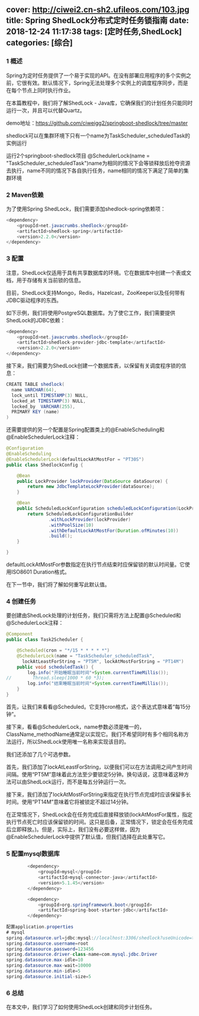 cover: http://ciwei2.cn-sh2.ufileos.com/103.jpg
title: Spring ShedLock分布式定时任务锁指南
date: 2018-12-24 11:17:38
tags: [定时任务,ShedLock]
categories: [综合]
---
### 1 概述
Spring为定时任务提供了一个易于实现的API。在没有部署应用程序的多个实例之前，它很有效。默认情况下，Spring无法处理多个实例上的调度程序同步，而是在每个节点上同时执行作业。

在本篇教程中，我们将了解ShedLock - Java库，它确保我们的计划任务只能同时运行一次，并且可以代替Quartz。

demo地址：https://github.com/ciweigg2/springboot-shedlock/tree/master

shedlock可以在集群环境下只有一个name为TaskScheduler_scheduledTask的实例运行

运行2个springboot-shedlock项目 @SchedulerLock(name = "TaskScheduler_scheduledTask")name为相同的情况下会等锁释放后抢夺资源去执行，name不同的情况下各自执行任务，name相同的情况下满足了简单的集群环境

<!--more-->

### 2 Maven依赖
为了使用Spring ShedLock，我们需要添加shedlock-spring依赖项：

```java
<dependency>
    <groupId>net.javacrumbs.shedlock</groupId>
    <artifactId>shedlock-spring</artifactId>
    <version>2.2.0</version>
</dependency>
```

### 3 配置
注意，ShedLock仅适用于具有共享数据库的环境。它在数据库中创建一个表或文档，用于存储有关当前锁的信息。

目前，ShedLock支持Mongo，Redis，Hazelcast，ZooKeeper以及任何带有JDBC驱动程序的东西。

如下示例，我们将使用PostgreSQL数据库。为了使它工作，我们需要提供ShedLock的JDBC依赖：

```java
<dependency>
    <groupId>net.javacrumbs.shedlock</groupId>
    <artifactId>shedlock-provider-jdbc-template</artifactId>
    <version>2.2.0</version>
</dependency>
```

接下来，我们需要为ShedLock创建一个数据库表，以保留有关调度程序锁的信息：

```java
CREATE TABLE shedlock(
  name VARCHAR(64),
  lock_until TIMESTAMP(3) NULL,
  locked_at TIMESTAMP(3) NULL,
  locked_by  VARCHAR(255),
  PRIMARY KEY (name)
)
```
还需要提供的另一个配置是Spring配置类上的@EnableScheduling和@EnableSchedulerLock注释：

```java
@Configuration
@EnableScheduling
@EnableSchedulerLock(defaultLockAtMostFor = "PT30S")
public class ShedlockConfig {

    @Bean
    public LockProvider lockProvider(DataSource dataSource) {
        return new JdbcTemplateLockProvider(dataSource);
    }

    @Bean
    public ScheduledLockConfiguration scheduledLockConfiguration(LockProvider lockProvider) {
        return ScheduledLockConfigurationBuilder
                .withLockProvider(lockProvider)
                .withPoolSize(10)
                .withDefaultLockAtMostFor(Duration.ofMinutes(10))
                .build();
    }

}
```
defaultLockAtMostFor参数指定在执行节点结束时应保留锁的默认时间量。它使用ISO8601 Duration格式。

在下一节中，我们将了解如何重写此默认值。

### 4 创建任务
要创建由ShedLock处理的计划任务，我们只需将方法上配置@Scheduled和@SchedulerLock注释：

```java
@Component
public class Task2Scheduler {

    @Scheduled(cron = "*/15 * * * * *")
    @SchedulerLock(name = "TaskScheduler_scheduledTask", 
      lockAtLeastForString = "PT5M", lockAtMostForString = "PT14M")
    public void scheduledTask() {
        log.info("开始睡眠当前时间"+System.currentTimeMillis());
//        Thread.sleep(1000 * 60 *3);
        log.info("结束睡眠当前时间"+System.currentTimeMillis());
    }
}
```

首先，让我们来看看@Scheduled。它支持cron格式，这个表达式意味着“每15分钟”。

接下来，看看@SchedulerLock，name参数必须是唯一的，ClassName_methodName通常足以实现它。我们不希望同时有多个相同名称方法运行，所以ShedLock使用唯一名称来实现该目的。

我们还添加了几个可选参数。

首先，我们添加了lockAtLeastForString，以便我们可以在方法调用之间产生时间间隔。使用“PT5M”意味着此方法至少要锁定5分钟。换句话说，这意味着这种方法可以由ShedLock运行，而不是每五分钟运行一次。

接下来，我们添加了lockAtMostForString来指定在执行节点完成时应该保留多长时间。使用“PT14M”意味着它将被锁定不超过14分钟。

在正常情况下，ShedLock会在任务完成后直接释放锁(lockAtMostFor属性，指定执行节点死亡时应该保留锁的时间。这只是后备，正常情况下，锁定会在任务完成后立即释放。)。但是，实际上，我们没有必要这样做，因为@EnableSchedulerLock中提供了默认值，但我们选择在此处重写它。

### 5 配置mysql数据库
```java
        <dependency>
            <groupId>mysql</groupId>
            <artifactId>mysql-connector-java</artifactId>
            <version>5.1.45</version>
        </dependency>

        <dependency>
            <groupId>org.springframework.boot</groupId>
            <artifactId>spring-boot-starter-jdbc</artifactId>
        </dependency>
        
配置application.properties
# mysql
spring.datasource.url=jdbc:mysql://localhost:3306/shedlock?useUnicode=true&characterEncoding=UTF-8&useSSL=false
spring.datasource.username=root
spring.datasource.password=123456
spring.datasource.driver-class-name=com.mysql.jdbc.Driver
spring.datasource.max-idle=10
spring.datasource.max-wait=10000
spring.datasource.min-idle=5
spring.datasource.initial-size=5
```
### 6 总结
在本文中，我们学习了如何使用ShedLock创建和同步计划任务。
